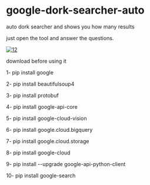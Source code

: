 # google-dork-searcher-auto
auto dork searcher and shows you how many results 

just open the tool and answer the questions.


<a href="https://ibb.co/mTfKBGt"><img src="https://i.ibb.co/jfnY5TG/12.png" alt="12" border="0"></a>


download before using it


1- pip install google

2- pip install beautifulsoup4

3- pip install protobuf

4- pip install google-api-core

5- pip install google-cloud-vision

6- pip install google.cloud.bigquery

7- pip install google.cloud.storage 

8- pip install google-cloud

9- pip install --upgrade google-api-python-client

10- pip install google-search
 
 
